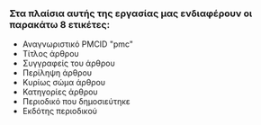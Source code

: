### Στα πλαίσια αυτής της εργασίας μας ενδιαφέρουν οι παρακάτω 8 ετικέτες:
* Αναγνωριστικό PMCID "pmc"
* Τίτλος άρθρου 
* Συγγραφείς του άρθρου
* Περίληψη άρθρου
* Κυρίως σώμα άρθρου
* Κατηγορίες άρθρου
* Περιοδικό που δημοσιεύτηκε
* Εκδότης περιοδικού

